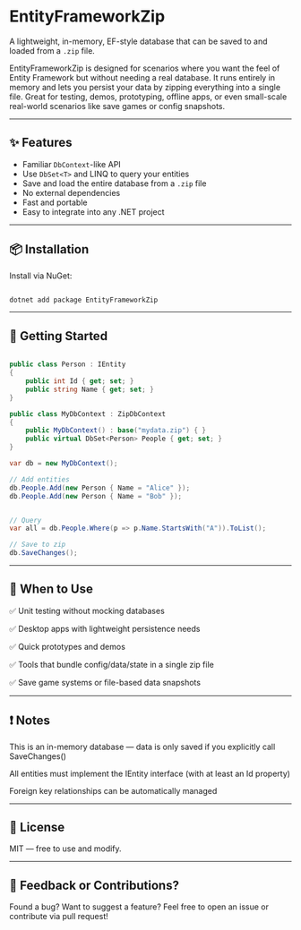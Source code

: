 ﻿# EntityFrameworkZip

A lightweight, in-memory, EF-style database that can be saved to and loaded from a `.zip` file.

EntityFrameworkZip is designed for scenarios where you want the feel of Entity Framework but without needing a 
real database. It runs entirely in memory and lets you persist your data by zipping everything into a single file. 
Great for testing, demos, prototyping, offline apps, or even small-scale real-world scenarios like save games or 
config snapshots.

---

## ✨ Features

- Familiar `DbContext`-like API
- Use `DbSet<T>` and LINQ to query your entities
- Save and load the entire database from a `.zip` file
- No external dependencies
- Fast and portable
- Easy to integrate into any .NET project

---

## 📦 Installation

Install via NuGet:

```bash

dotnet add package EntityFrameworkZip

```

---

## 🚀 Getting Started

```csharp

public class Person : IEntity
{
    public int Id { get; set; }
    public string Name { get; set; }
}

public class MyDbContext : ZipDbContext
{
    public MyDbContext() : base("mydata.zip") { }
    public virtual DbSet<Person> People { get; set; }
}

var db = new MyDbContext();

// Add entities
db.People.Add(new Person { Name = "Alice" });
db.People.Add(new Person { Name = "Bob" });


// Query
var all = db.People.Where(p => p.Name.StartsWith("A")).ToList();

// Save to zip
db.SaveChanges();

```

---

## 🧠 When to Use

✅ Unit testing without mocking databases

✅ Desktop apps with lightweight persistence needs

✅ Quick prototypes and demos

✅ Tools that bundle config/data/state in a single zip file

✅ Save game systems or file-based data snapshots

---

## ❗ Notes

This is an in-memory database — data is only saved if you explicitly call SaveChanges()

All entities must implement the IEntity interface (with at least an Id property)

Foreign key relationships can be automatically managed 

---

## 📄 License

MIT — free to use and modify.

---

## 💬 Feedback or Contributions?

Found a bug? Want to suggest a feature? Feel free to open an issue or contribute via pull request!